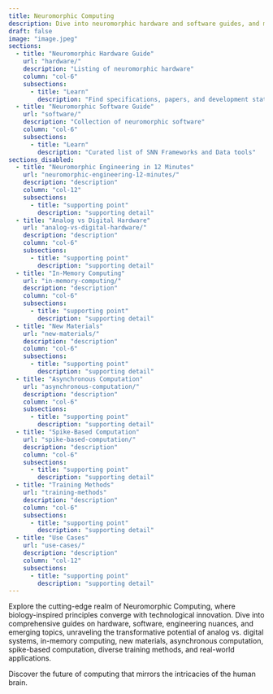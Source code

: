 ```yaml
---
title: Neuromorphic Computing
description: Dive into neuromorphic hardware and software guides, and more. Explore the convergence of biology-inspired principles and cutting-edge technology.
draft: false
image: "image.jpeg"
sections:
  - title: "Neuromorphic Hardware Guide"
    url: "hardware/"
    description: "Listing of neuromorphic hardware"
    column: "col-6"
    subsections:
      - title: "Learn"
        description: "Find specifications, papers, and development status"
  - title: "Neuromorphic Software Guide"
    url: "software/"
    description: "Collection of neuromorphic software"
    column: "col-6"
    subsections:
      - title: "Learn"
        description: "Curated list of SNN Frameworks and Data tools"  
sections_disabled:
  - title: "Neuromorphic Engineering in 12 Minutes"
    url: "neuromorphic-engineering-12-minutes/"
    description: "description"
    column: "col-12"
    subsections:
      - title: "supporting point"
        description: "supporting detail"
  - title: "Analog vs Digital Hardware"
    url: "analog-vs-digital-hardware/"
    description: "description"
    column: "col-6"
    subsections:
      - title: "supporting point"
        description: "supporting detail"
  - title: "In-Memory Computing"
    url: "in-memory-computing/"
    description: "description"
    column: "col-6"
    subsections:
      - title: "supporting point"
        description: "supporting detail"
  - title: "New Materials"
    url: "new-materials/"
    description: "description"
    column: "col-6"
    subsections:
      - title: "supporting point"
        description: "supporting detail"
  - title: "Asynchronous Computation"
    url: "asynchronous-computation/"
    description: "description"
    column: "col-6"
    subsections:
      - title: "supporting point"
        description: "supporting detail"
  - title: "Spike-Based Computation"
    url: "spike-based-computation/"
    description: "description"
    column: "col-6"
    subsections:
      - title: "supporting point"
        description: "supporting detail"
  - title: "Training Methods"
    url: "training-methods"
    description: "description"
    column: "col-6"
    subsections:
      - title: "supporting point"
        description: "supporting detail"
  - title: "Use Cases"
    url: "use-cases/"
    description: "description"
    column: "col-12"
    subsections:
      - title: "supporting point"
        description: "supporting detail"
---
```


Explore the cutting-edge realm of Neuromorphic Computing, where biology-inspired principles converge with technological innovation. Dive into comprehensive guides on hardware, software, engineering nuances, and emerging topics, unraveling the transformative potential of analog vs. digital systems, in-memory computing, new materials, asynchronous computation, spike-based computation, diverse training methods, and real-world applications. 

Discover the future of computing that mirrors the intricacies of the human brain.
